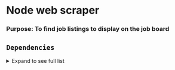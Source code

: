 # Node web scraper

### Purpose: To find job listings to display on the job board

## `Dependencies`
<details>
<summary>Expand to see full list</summary>

+ Coming soon!
+ Fill in
+ Fill in
</details>